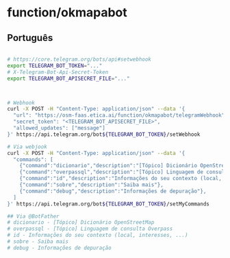 # function/okmapabot


## Português




```bash

# https://core.telegram.org/bots/api#setwebhook
export TELEGRAM_BOT_TOKEN="..."
# X-Telegram-Bot-Api-Secret-Token
export TELEGRAM_BOT_APISECRET_FILE="..."



# Webhook
curl -X POST -H "Content-Type: application/json" --data '{
  "url": "https://osm-faas.etica.ai/function/okmapabot/telegramWebhook",
  "secret_token": "<TELEGRAM_BOT_APISECRET_FILE>",
  "allowed_updates": ["message"]
}' https://api.telegram.org/bot${TELEGRAM_BOT_TOKEN}/setWebhook

# Via webjook
curl -X POST -H "Content-Type: application/json" --data '{
  "commands": [
    {"command":"dicionario","description":"[Tópico] Dicionário OpenStreetMap"},
    {"command":"overpassql","description":"[Tópico] Linguagem de consulta Overpass"},
    {"command":"id","description":"Informações do seu contexto (local, interesses, ...)"},
    {"command":"sobre","description":"Saiba mais"},
    {"command":"debug","description":"Informações de depuração"},
  ]
}' https://api.telegram.org/bot${TELEGRAM_BOT_TOKEN}/setMyCommands

## Via @BotFather
# dicionario - [Tópico] Dicionário OpenStreetMap
# overpassql - [Tópico] Linguagem de consulta Overpass
# id - Informações do seu contexto (local, interesses, ...)
# sobre - Saiba mais
# debug - Informações de depuração

```


<!--
curl -X POST -H "Content-Type: application/json" --data '{
  "commands": [
    {"command":"id","description":"Informações de contexto (local, interesses, ...)"},
    {"command":"debug","description":"Informações de depuração"},
    {"command":"dicionario","description":"Tópico dicionário OpenStreetMap"},
    {"command":"overpassql","description":"Tópico overpass Query Language"},
    {"command":"sobre","description":"Saiba mais"},
  ]
}' https://api.telegram.org/bot${TELEGRAM_BOT_TOKEN}/setMyCommands
-->

<!--
## Todos
- https://openstreetmap.community/
-->